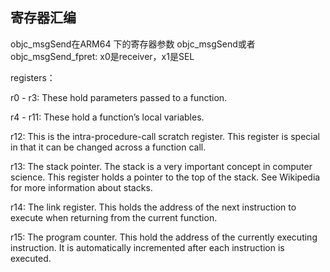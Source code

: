 
## 寄存器汇编

objc_msgSend在ARM64 下的寄存器参数
objc_msgSend或者objc_msgSend_fpret: x0是receiver，x1是SEL


registers：

r0 - r3: These hold parameters passed to a function.

r4 - r11: These hold a function’s local variables.

r12: This is the intra-procedure-call scratch register. This register is special in that it can be changed across a function call.

r13: The stack pointer. The stack is a very important concept in computer science. This register holds a pointer to the top of the stack. See Wikipedia for more information about stacks.

r14: The link register. This holds the address of the next instruction to execute when returning from the current function.

r15: The program counter. This hold the address of the currently executing instruction. It is automatically incremented after each instruction is executed.

